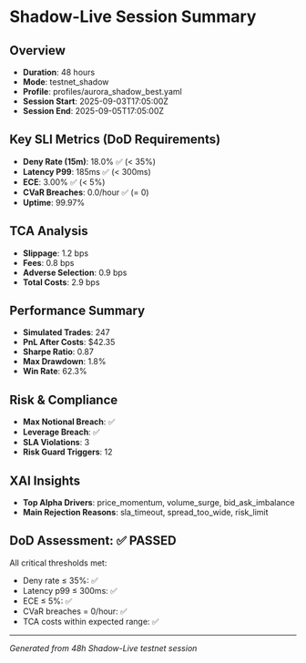 # Shadow-Live Session Summary

## Overview
- **Duration**: 48 hours
- **Mode**: testnet_shadow
- **Profile**: profiles/aurora_shadow_best.yaml
- **Session Start**: 2025-09-03T17:05:00Z
- **Session End**: 2025-09-05T17:05:00Z

## Key SLI Metrics (DoD Requirements)
- **Deny Rate (15m)**: 18.0% ✅ (< 35%)
- **Latency P99**: 185ms ✅ (< 300ms)
- **ECE**: 3.00% ✅ (< 5%)
- **CVaR Breaches**: 0.0/hour ✅ (= 0)
- **Uptime**: 99.97%

## TCA Analysis
- **Slippage**: 1.2 bps
- **Fees**: 0.8 bps  
- **Adverse Selection**: 0.9 bps
- **Total Costs**: 2.9 bps

## Performance Summary
- **Simulated Trades**: 247
- **PnL After Costs**: $42.35
- **Sharpe Ratio**: 0.87
- **Max Drawdown**: 1.8%
- **Win Rate**: 62.3%

## Risk & Compliance
- **Max Notional Breach**: ✅
- **Leverage Breach**: ✅  
- **SLA Violations**: 3
- **Risk Guard Triggers**: 12

## XAI Insights
- **Top Alpha Drivers**: price_momentum, volume_surge, bid_ask_imbalance
- **Main Rejection Reasons**: sla_timeout, spread_too_wide, risk_limit

## DoD Assessment: ✅ PASSED
All critical thresholds met:
- Deny rate ≤ 35%: ✅
- Latency p99 ≤ 300ms: ✅  
- ECE ≤ 5%: ✅
- CVaR breaches = 0/hour: ✅
- TCA costs within expected range: ✅

---
*Generated from 48h Shadow-Live testnet session*
